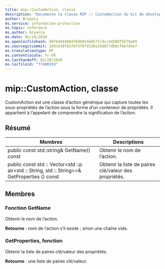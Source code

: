 ```yaml
---
title: mip::CustomAction, classe
description: 'Documente la classe MIP :: CustomAction du kit de développement logiciel (SDK) Microsoft Information Protection (MIP).'
author: BryanLa
ms.service: information-protection
ms.topic: reference
ms.author: bryanla
ms.date: 02/14/2020
ms.openlocfilehash: 9dfbd444684f68b954dd577c9ccdd208f55f9a89
ms.sourcegitcommit: 2d3c638fb576f3f074330a33d077db0cf0e7d4e7
ms.translationtype: MT
ms.contentlocale: fr-FR
ms.lasthandoff: 02/20/2020
ms.locfileid: "77490193"
---
```

# <a name="class-mipcustomaction"></a>mip::CustomAction, classe 
CustomAction est une classe d’action générique qui capture toutes les sous-propriétés de l’action sous la forme d’un conteneur de propriétés. Il appartient à l’appelant de comprendre la signification de l’action.
  
## <a name="summary"></a>Résumé
 Membres                        | Descriptions                                
--------------------------------|---------------------------------------------
public const std::string& GetName() const  |  Obtenir le nom de l’action.
public const std :: Vector\<std ::p air\<std :: String, std :: String\>\>& GetProperties () const  |  Obtenir la liste de paires clé/valeur des propriétés.
  
## <a name="members"></a>Membres
  
### <a name="getname-function"></a>Fonction GetName
Obtenir le nom de l’action.

  
**Retourne** : nom de l’action s’il existe ; sinon une chaîne vide.
  
### <a name="getproperties-function"></a>GetProperties, fonction
Obtenir la liste de paires clé/valeur des propriétés.

  
**Retourne** : une liste de paires clé/valeur.